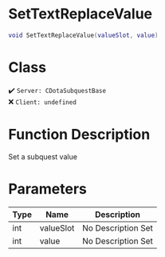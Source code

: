 # SetTextReplaceValue
```lua
void SetTextReplaceValue(valueSlot, value)
```
# Class
✔️ `Server: CDotaSubquestBase`  
❌ `Client: undefined`  

# Function Description
Set a subquest value
# Parameters
Type|Name|Description
--|--|--
int|valueSlot|No Description Set
int|value|No Description Set
